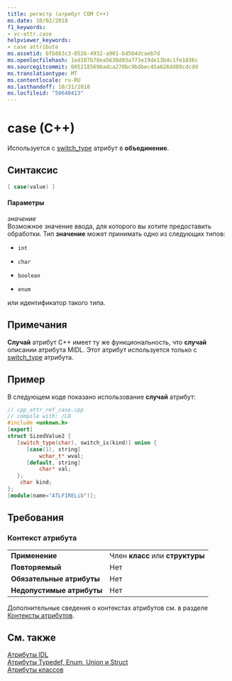 ```yaml
---
title: регистр (атрибут COM C++)
ms.date: 10/02/2018
f1_keywords:
- vc-attr.case
helpviewer_keywords:
- case attribute
ms.assetid: 6fb883c3-0526-4932-a901-b4564dcaeb7d
ms.openlocfilehash: 1ed107b78ea5638d93a773e19de13b4c1fe1036c
ms.sourcegitcommit: 6052185696adca270bc9bdbec45a626dd89cdcdd
ms.translationtype: MT
ms.contentlocale: ru-RU
ms.lasthandoff: 10/31/2018
ms.locfileid: "50648413"
---
```

# <a name="case-c"></a>case (C++)

Используется с [switch_type](switch-type.md) атрибут в **объединение**.

## <a name="syntax"></a>Синтаксис

```cpp
[ case(value) ]
```

#### <a name="parameters"></a>Параметры

*значение*<br/>
Возможное значение ввода, для которого вы хотите предоставить обработки. Тип **значение** может принимать одно из следующих типов:

- `int`

- `char`

- `boolean`

- `enum`

или идентификатор такого типа.

## <a name="remarks"></a>Примечания

**Случай** атрибут C++ имеет ту же функциональность, что **случай** описании атрибута MIDL. Этот атрибут используется только с [switch_type](switch-type.md) атрибута.

## <a name="example"></a>Пример

В следующем коде показано использование **случай** атрибут:

```cpp
// cpp_attr_ref_case.cpp
// compile with: /LD
#include <unknwn.h>
[export]
struct SizedValue2 {
   [switch_type(char), switch_is(kind)] union {
      [case(1), string]
          wchar_t* wval;
      [default, string]
          char* val;
   };
    char kind;
};
[module(name="ATLFIRELib")];
```

## <a name="requirements"></a>Требования

### <a name="attribute-context"></a>Контекст атрибута

|||
|-|-|
|**Применение**|Член **класс** или **структуры**|
|**Повторяемый**|Нет|
|**Обязательные атрибуты**|Нет|
|**Недопустимые атрибуты**|Нет|

Дополнительные сведения о контекстах атрибутов см. в разделе [Контексты атрибутов](cpp-attributes-com-net.md#contexts).

## <a name="see-also"></a>См. также

[Атрибуты IDL](idl-attributes.md)<br/>
[Атрибуты Typedef, Enum, Union и Struct](typedef-enum-union-and-struct-attributes.md)<br/>
[Атрибуты классов](class-attributes.md)